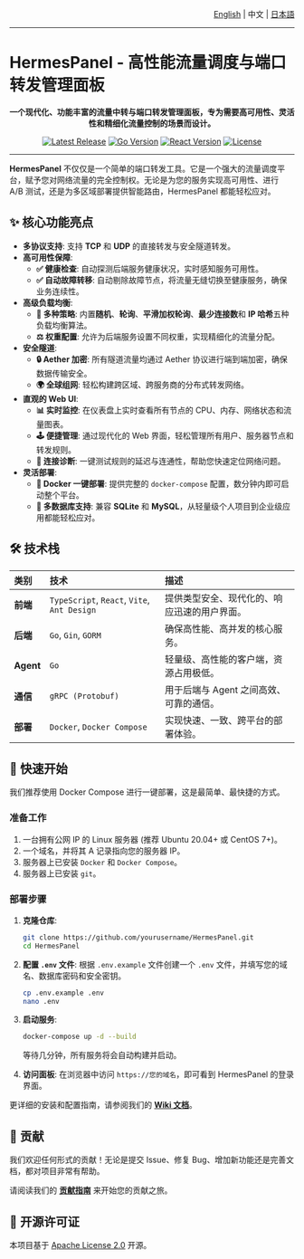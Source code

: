 <p align="right"><a href="./README.en.md">English</a> | 中文 | <a href="./README.ja.md">日本語</a></p>

---
# HermesPanel - 高性能流量调度与端口转发管理面板
<p align="center">
  <strong>一个现代化、功能丰富的流量中转与端口转发管理面板，专为需要高可用性、灵活性和精细化流量控制的场景而设计。</strong>
</p>

<p align="center">
  <a href="https://github.com/Hermes-Panel/hermes/releases"><img src="https://img.shields.io/github/v/release/Hermes-Panel/hermes.svg" alt="Latest Release"></a>
  <a href="#"><img src="https://img.shields.io/badge/Go-1.21%2B-blue.svg" alt="Go Version"></a>
  <a href="#"><img src="https://img.shields.io/badge/React-18%2B-blue.svg" alt="React Version"></a>
  <a href="#"><img src="https://img.shields.io/badge/license-MIT-green.svg" alt="License"></a>
</p>

---

**HermesPanel** 不仅仅是一个简单的端口转发工具。它是一个强大的流量调度平台，赋予您对网络流量的完全控制权。无论是为您的服务实现高可用性、进行 A/B 测试，还是为多区域部署提供智能路由，HermesPanel 都能轻松应对。

## ✨ 核心功能亮点

- **多协议支持**: 支持 **TCP** 和 **UDP** 的直接转发与安全隧道转发。
- **高可用性保障**:
  - **✅ 健康检查**: 自动探测后端服务健康状况，实时感知服务可用性。
  - **✅ 自动故障转移**: 自动剔除故障节点，将流量无缝切换至健康服务，确保业务连续性。
- **高级负载均衡**:
  - **🔀 多种策略**: 内置**随机**、**轮询**、**平滑加权轮询**、**最少连接数**和 **IP 哈希**五种负载均衡算法。
  - **⚖️ 权重配置**: 允许为后端服务设置不同权重，实现精细化的流量分配。
- **安全隧道**:
  - **🔒 Aether 加密**: 所有隧道流量均通过 Aether 协议进行端到端加密，确保数据传输安全。
  - **🌍 全球组网**: 轻松构建跨区域、跨服务商的分布式转发网络。
- **直观的 Web UI**:
  - **📊 实时监控**: 在仪表盘上实时查看所有节点的 CPU、内存、网络状态和流量图表。
  - **🕹️ 便捷管理**: 通过现代化的 Web 界面，轻松管理所有用户、服务器节点和转发规则。
  - **🔗 连接诊断**: 一键测试规则的延迟与连通性，帮助您快速定位网络问题。
- **灵活部署**:
  - **🐳 Docker 一键部署**: 提供完整的 `docker-compose` 配置，数分钟内即可启动整个平台。
  - **💾 多数据库支持**: 兼容 **SQLite** 和 **MySQL**，从轻量级个人项目到企业级应用都能轻松应对。

## 🛠️ 技术栈

| 类别     | 技术                                       | 描述                                     |
| :------- | :----------------------------------------- | :--------------------------------------- |
| **前端** | `TypeScript`, `React`, `Vite`, `Ant Design`  | 提供类型安全、现代化的、响应迅速的用户界面。 |
| **后端** | `Go`, `Gin`, `GORM`                         | 确保高性能、高并发的核心服务。           |
| **Agent**  | `Go`                                       | 轻量级、高性能的客户端，资源占用极低。     |
| **通信** | `gRPC (Protobuf)`                          | 用于后端与 Agent 之间高效、可靠的通信。    |
| **部署** | `Docker`, `Docker Compose`                 | 实现快速、一致、跨平台的部署体验。         |

## 🚀 快速开始

我们推荐使用 Docker Compose 进行一键部署，这是最简单、最快捷的方式。

### 准备工作

1.  一台拥有公网 IP 的 Linux 服务器 (推荐 Ubuntu 20.04+ 或 CentOS 7+)。
2.  一个域名，并将其 A 记录指向您的服务器 IP。
3.  服务器上已安装 `Docker` 和 `Docker Compose`。
4.  服务器上已安装 `git`。

### 部署步骤

1.  **克隆仓库**:
    ```bash
    git clone https://github.com/yourusername/HermesPanel.git
    cd HermesPanel
    ```

2.  **配置 `.env` 文件**:
    根据 `.env.example` 文件创建一个 `.env` 文件，并填写您的域名、数据库密码和安全密钥。
    ```bash
    cp .env.example .env
    nano .env
    ```

3.  **启动服务**:
    ```bash
    docker-compose up -d --build
    ```
    等待几分钟，所有服务将会自动构建并启动。

4.  **访问面板**:
    在浏览器中访问 `https://您的域名`，即可看到 HermesPanel 的登录界面。

更详细的安装和配置指南，请参阅我们的 [**Wiki 文档**](https://github.com/Hermes-Panel/HermesPanel/wiki)。

## 🤝 贡献

我们欢迎任何形式的贡献！无论是提交 Issue、修复 Bug、增加新功能还是完善文档，都对项目非常有帮助。

请阅读我们的 [**贡献指南**](./CONTRIBUTING.md) 来开始您的贡献之旅。

## 📄 开源许可证

本项目基于 [Apache License 2.0](./LICENSE) 开源。
